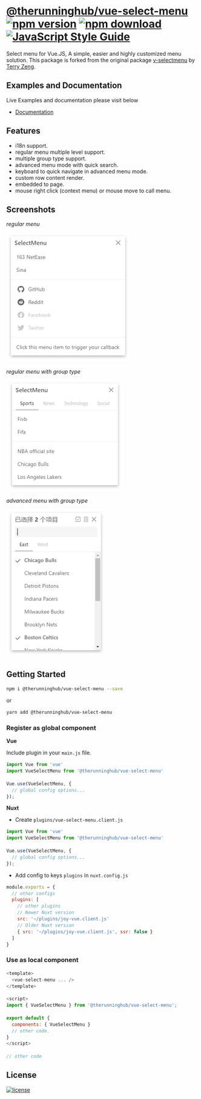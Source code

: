# [@therunninghub/vue-select-menu](https://opensource.therunninghub.net/projects/vue-select-menu/) [![npm version](https://img.shields.io/npm/v/@therunninghub/vue-select-menu.svg)](https://www.npmjs.com/package/@therunninghub/vue-select-menu) [![npm download](https://img.shields.io/npm/dy/@therunninghub/vue-select-menu.svg)](https://www.npmjs.com/package/@therunninghub/vue-select-menu) [![JavaScript Style Guide](https://img.shields.io/badge/code_style-standard-brightgreen.svg)](https://standardjs.com)

Select menu for Vue.JS, A simple, easier and highly customized menu solution. This package is forked from the original package [v-selectmenu](https://github.com/TerryZ/v-selectmenu/) by [Terry Zeng](https://github.com/TerryZ).

## Examples and Documentation

Live Examples and documentation please visit below

- [Documentation](https://opensource.therunninghub.net/projects/vue-select-menu/)


## Features

- i18n support.
- regular menu multiple level support.
- multiple group type support.
- advanced menu mode with quick search.
- keyboard to quick navigate in advanced menu mode.
- custom row content render.
- embedded to page.
- mouse right click (context menu) or mouse move to call menu.

## Screenshots

*regular menu*

![regular](./screenshots/vsm-regular.png)

*regular menu with group type*

![regular-group](./screenshots/vsm-regular-group.png)

*advanced menu with group type*

![advanced](./screenshots/vsm-advanced.png)


## Getting Started

``` bash
npm i @therunninghub/vue-select-menu --save
```
or

``` bash
yarn add @therunninghub/vue-select-menu
```

### Register as global component

**Vue**

Include plugin in your `main.js` file.

```js
import Vue from 'vue'
import VueSelectMenu from '@therunninghub/vue-select-menu'

Vue.use(VueSelectMenu, {
  // global config options...
});
```

**Nuxt**

- Create `plugins/vue-select-menu.client.js`

```js
import Vue from 'vue'
import VueSelectMenu from '@therunninghub/vue-select-menu'

Vue.use(VueSelectMenu, {
  // global config options...
});
```

- Add config to keys `plugins` in `nuxt.config.js`

```js
module.exports = {
  // other configs
  plugins: [
    // other plugins
    // Newer Nuxt version
    src: '~/plugins/joy-vue.client.js'
    // Older Nuxt version
    { src: '~/plugins/joy-vue.client.js', ssr: false }
  ]
}
```

### Use as local component

```js
<template>
  <vue-select-menu ... />
</template>

<script>
import { VueSelectMenu } from '@therunninghub/vue-select-menu';

export default {
  components: { VueSelectMenu }
  // other code.
}
</script>

// other code
```

## License

[![license](https://img.shields.io/badge/license-MIT-brightgreen.svg)](https://mit-license.org/)

